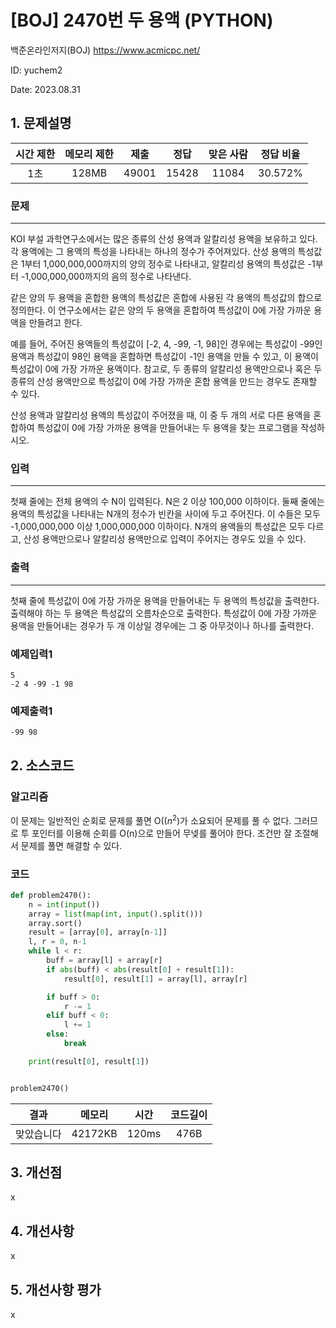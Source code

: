 # [BOJ] 2470번 두 용액 (PYTHON)
백준온라인저지(BOJ) https://www.acmicpc.net/

ID: yuchem2

Date: 2023.08.31
## 1. 문제설명
| 시간 제한 | 메모리 제한 | 제출  | 정답 | 맞은 사람 | 정답 비율 |
| :---: | :---: | :---: | :---: | :---: | :---: |
| 1초 | 128MB | 49001 | 15428 | 11084 | 30.572% |

### 문제
---
KOI 부설 과학연구소에서는 많은 종류의 산성 용액과 알칼리성 용액을 보유하고 있다. 각 용액에는 그 용액의 특성을 나타내는 하나의 정수가 주어져있다. 산성 용액의 특성값은 1부터 1,000,000,000까지의 양의 정수로 나타내고, 알칼리성 용액의 특성값은 -1부터 -1,000,000,000까지의 음의 정수로 나타낸다.

같은 양의 두 용액을 혼합한 용액의 특성값은 혼합에 사용된 각 용액의 특성값의 합으로 정의한다. 이 연구소에서는 같은 양의 두 용액을 혼합하여 특성값이 0에 가장 가까운 용액을 만들려고 한다.

예를 들어, 주어진 용액들의 특성값이 [-2, 4, -99, -1, 98]인 경우에는 특성값이 -99인 용액과 특성값이 98인 용액을 혼합하면 특성값이 -1인 용액을 만들 수 있고, 이 용액이 특성값이 0에 가장 가까운 용액이다. 참고로, 두 종류의 알칼리성 용액만으로나 혹은 두 종류의 산성 용액만으로 특성값이 0에 가장 가까운 혼합 용액을 만드는 경우도 존재할 수 있다.

산성 용액과 알칼리성 용액의 특성값이 주어졌을 때, 이 중 두 개의 서로 다른 용액을 혼합하여 특성값이 0에 가장 가까운 용액을 만들어내는 두 용액을 찾는 프로그램을 작성하시오.

### 입력
---
첫째 줄에는 전체 용액의 수 N이 입력된다. N은 2 이상 100,000 이하이다. 둘째 줄에는 용액의 특성값을 나타내는 N개의 정수가 빈칸을 사이에 두고 주어진다. 이 수들은 모두 -1,000,000,000 이상 1,000,000,000 이하이다. N개의 용액들의 특성값은 모두 다르고, 산성 용액만으로나 알칼리성 용액만으로 입력이 주어지는 경우도 있을 수 있다.

### 출력
---
첫째 줄에 특성값이 0에 가장 가까운 용액을 만들어내는 두 용액의 특성값을 출력한다. 출력해야 하는 두 용액은 특성값의 오름차순으로 출력한다. 특성값이 0에 가장 가까운 용액을 만들어내는 경우가 두 개 이상일 경우에는 그 중 아무것이나 하나를 출력한다.

### 예제입력1
```
5
-2 4 -99 -1 98
```
### 예제출력1
```
-99 98
```
## 2. 소스코드

### 알고리즘
이 문제는 일반적인 순회로 문제를 풀면 O(($n^2$)가 소요되어 문제를 풀 수 없다. 그러므로 투 포인터를 이용해 순회를 O(n)으로 만들어 무넺를 풀어야 한다. 조건만 잘 조절해서 문제를 풀면 해결할 수 있다.  

### 코드
```Python
def problem2470():
    n = int(input())
    array = list(map(int, input().split()))
    array.sort()
    result = [array[0], array[n-1]]
    l, r = 0, n-1
    while l < r:
        buff = array[l] + array[r]
        if abs(buff) < abs(result[0] + result[1]):
            result[0], result[1] = array[l], array[r]

        if buff > 0:
            r -= 1
        elif buff < 0:
            l += 1
        else:
            break

    print(result[0], result[1])


problem2470()

```
| 결과 | 메모리 | 시간 | 코드길이 |
|:---:|:-----: | :---: | :----: |
| 맞았습니다 | 42172KB | 120ms | 476B |

## 3. 개선점
x
## 4. 개선사항
x

## 5. 개선사항 평가
x
